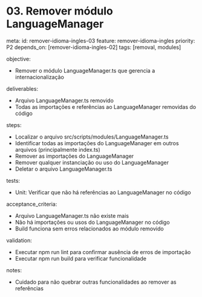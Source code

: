# 03. Remover módulo LanguageManager

meta:
id: remover-idioma-ingles-03
feature: remover-idioma-ingles
priority: P2
depends_on: [remover-idioma-ingles-02]
tags: [removal, modules]

objective:

- Remover o módulo LanguageManager.ts que gerencia a internacionalização

deliverables:

- Arquivo LanguageManager.ts removido
- Todas as importações e referências ao LanguageManager removidas do código

steps:

- Localizar o arquivo src/scripts/modules/LanguageManager.ts
- Identificar todas as importações do LanguageManager em outros arquivos (principalmente index.ts)
- Remover as importações do LanguageManager
- Remover qualquer instanciação ou uso do LanguageManager
- Deletar o arquivo LanguageManager.ts

tests:

- Unit: Verificar que não há referências ao LanguageManager no código

acceptance_criteria:

- Arquivo LanguageManager.ts não existe mais
- Não há importações ou usos do LanguageManager no código
- Build funciona sem erros relacionados ao módulo removido

validation:

- Executar npm run lint para confirmar ausência de erros de importação
- Executar npm run build para verificar funcionalidade

notes:

- Cuidado para não quebrar outras funcionalidades ao remover as referências
